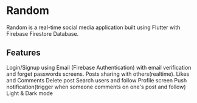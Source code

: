 # Random

Random is a real-time social media application built using Flutter with Firebase Firestore Database.

## Features
Login/Signup using Email (Firebase Authentication) with email verification and forget passwords screens.
Posts sharing with others(realtime). 
Likes and Comments
Delete post
Search users and follow
Profile screen
Push notification(trigger when someone comments on one's post and follow) 
Light & Dark mode

